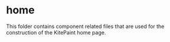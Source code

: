 # home

This folder contains component related files that are used for the construction of the KitePaint home page.
